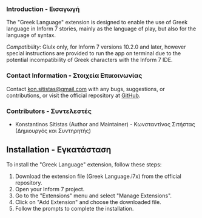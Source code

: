 ### Introduction - Εισαγωγή

The "Greek Language" extension is designed to enable the use of Greek language in Inform 7 stories, mainly as the language of play, but also for the language of syntax.

_Compatibility_: Glulx only, for Inform 7 versions 10.2.0 and later, however special instructions are provided to run the app on terminal due to the potential incompatibility of Greek characters with the Inform 7 IDE.

### Contact Information - Στοιχεία Επικοινωνίας

Contact kon.sitistas@gmail.com with any bugs, suggestions, or contributions, or visit the official repository at [GitHub](https://github.com/sitistas/Konstantinos-Sitistas).

### Contributors - Συντελεστές

-   Konstantinos Sitistas (Author and Maintainer) - Κωνσταντίνος Σιτήστας (Δημιουργός και Συντηρητής)

## Installation - Εγκατάσταση

To install the "Greek Language" extension, follow these steps:

1. Download the extension file (Greek Language.i7x) from the official repository.
2. Open your Inform 7 project.
3. Go to the "Extensions" menu and select "Manage Extensions".
4. Click on "Add Extension" and choose the downloaded file.
5. Follow the prompts to complete the installation.
